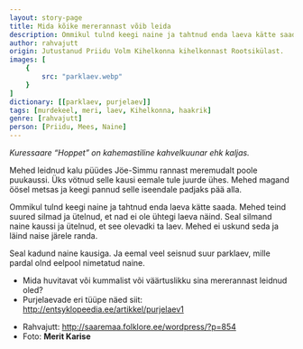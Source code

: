 ```yaml
---
layout: story-page
title: Mida kõike mererannast võib leida
description: Ommikul tulnd keegi naine ja tahtnud enda laeva kätte saada. Mehed teind suured silmad.
author: rahvajutt
origin: Jutustanud Priidu Volm Kihelkonna kihelkonnast Rootsikülast.
images: [
    {
        src: "parklaev.webp"
    }
]
dictionary: [[parklaev, purjelaev]]
tags: [murdekeel, meri, laev, Kihelkonna, haakrik]
genre: [rahvajutt]
person: [Priidu, Mees, Naine]
---
```


*<sup><Icon name="icon-park-outline:info" size="24"></Icon></sup> Kuressaare “Hoppet” on kahemastiline kahvelkuunar ehk kaljas.*



<!-- # {{$doc.title}} -->

Mehed leidnud kalu püüdes Jöe-Simmu rannast meremudalt poole puukaussi. Üks vötnud selle kausi eemale tule juurde ühes. Mehed magand öösel metsas ja keegi pannud selle iseendale padjaks pää alla.

Ommikul tulnd keegi naine ja tahtnud enda laeva kätte saada. Mehed teind suured silmad ja ütelnud, et nad ei ole ühtegi laeva näind. Seal silmand naine kaussi ja ütelnud, et see olevadki ta laev. Mehed ei uskund seda ja läind naise järele randa.

Seal kadund naine kausiga. Ja eemal veel seisnud suur parklaev, mille pardal olnd eelpool nimetatud naine.



<story-author :author="author" :origin="origin"></story-author>

<story-dictionary :terms="dictionary"></story-dictionary>

<details-wrapper summary="Mis mõtted tekkisid?">

- Mida huvitavat või kummalist või väärtuslikku sina mererannast leidnud oled?
- Purjelaevade eri tüüpe näed siit: http://entsyklopeedia.ee/artikkel/purjelaev1

</details-wrapper>



<details-wrapper summary="Allikad" class="text-sm" icon="icon-park-outline:document-folder">

- Rahvajutt: http://saaremaa.folklore.ee/wordpress/?p=854
- Foto: **Merit Karise**

</details-wrapper>
